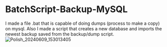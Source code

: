 # BatchScript-Backup-MySQL
I made a file .bat that is capable of doing dumps (process to make a copy) on mysql. Also I made a script that creates a new database and imports the newest backup saved from the backup/dump script. 
![Polish_20240609_153013405](https://github.com/Arthur-byte-code/Batcscript-Backup-MySQL/assets/152222113/08c907c6-534c-43f3-9346-d885160b0de6)


